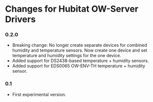 # Changes for Hubitat OW-Server Drivers

### 0.2.0

* Breaking change: No longer create separate devices for combined humidity and temperature sensors. Now create one device and set temperature and humidity settings for the one device.
* Added support for DS2438-based temperature + humidity sensors.
* Added support for EDS0065 OW-ENV-TH temperature + humidity sensor.

### 0.1

* First experimental version.